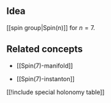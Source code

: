 
## Idea

[[spin group|Spin(n)]] for $n = 7$.

## Related concepts

* [[Spin(7)-manifold]]

* [[Spin(7)-instanton]]

[[!include special holonomy table]]
